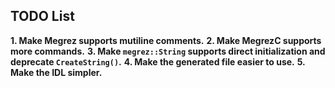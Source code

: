 ## TODO List

**1. Make Megrez supports mutiline comments.**
**2. Make MegrezC supports more commands.**
**3. Make `megrez::String` supports direct initialization and deprecate `CreateString()`.**
**4. Make the generated file easier to use.**
**5. Make the IDL simpler.**